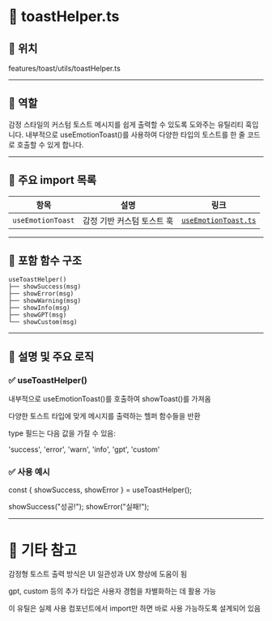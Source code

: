 # 📄 toastHelper.ts
## 📁 위치
features/toast/utils/toastHelper.ts

---

## 🧭 역할
감정 스타일의 커스텀 토스트 메시지를 쉽게 출력할 수 있도록 도와주는 유틸리티 훅입니다.
내부적으로 useEmotionToast()를 사용하여 다양한 타입의 토스트를 한 줄 코드로 호출할 수 있게 합니다.

---

## 🔗 주요 import 목록
| 항목                | 설명              | 링크                                                     |
| ----------------- | --------------- | ------------------------------------------------------ |
| `useEmotionToast` | 감정 기반 커스텀 토스트 훅 | [`useEmotionToast.ts`](../hooks/useEmotionToast.tsx.md) |

---


## 🧩 포함 함수 구조
```text
useToastHelper()
├── showSuccess(msg)
├── showError(msg)
├── showWarning(msg)
├── showInfo(msg)
├── showGPT(msg)
└── showCustom(msg)
```
---

## 📝 설명 및 주요 로직
### ✅ useToastHelper()
내부적으로 useEmotionToast()를 호출하여 showToast()를 가져옴

다양한 토스트 타입에 맞게 메시지를 출력하는 헬퍼 함수들을 반환

type 필드는 다음 값을 가질 수 있음:

'success', 'error', 'warn', 'info', 'gpt', 'custom'

### ✅ 사용 예시

const { showSuccess, showError } = useToastHelper();

showSuccess("성공!");
showError("실패!");

---

# 📌 기타 참고
감정형 토스트 출력 방식은 UI 일관성과 UX 향상에 도움이 됨

gpt, custom 등의 추가 타입은 사용자 경험을 차별화하는 데 활용 가능

이 유틸은 실제 사용 컴포넌트에서 import만 하면 바로 사용 가능하도록 설계되어 있음

